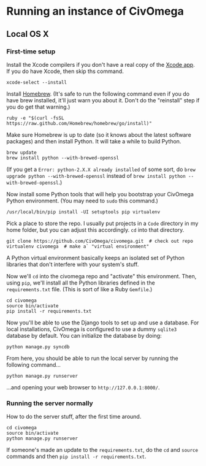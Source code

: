 # Running an instance of CivOmega

## Local OS X

### First-time setup

Install the Xcode compilers if you don't have a real copy of the
[Xcode app](https://itunes.apple.com/us/app/xcode/id497799835). If you do
have Xcode, then skip ths command.

```shell
xcode-select --install
```

Install [Homebrew](http://brew.sh/). (It's safe to run the following command
even if you do have brew installed, it'll just warn you about it. Don't do the
"reinstall" step if you do get that warning.)

```shell
ruby -e "$(curl -fsSL https://raw.github.com/Homebrew/homebrew/go/install)"
```

Make sure Homebrew is up to date (so it knows about the latest software
packages) and then install Python. It will take a while to build Python.

```shell
brew update
brew install python --with-brewed-openssl
```

(If you get a `Error: python-2.X.X already installed` of some sort, do 
`brew upgrade python --with-brewed-openssl` instead of
`brew install python --with-brewed-openssl`.)

Now install some Python tools that will help you bootstrap your CivOmega
Python environment. (You may need to `sudo` this command.)

```shell
/usr/local/bin/pip install -UI setuptools pip virtualenv
```

Pick a place to store the repo. I usually put projects in a `Code` directory
in my home folder, but you can adjust this accordingly. `cd` into that
directory.

```shell
git clone https://github.com/CivOmega/civomega.git  # check out repo
virtualenv civomega  # make a` "virtual environment"
```

A Python virtual environment basically keeps an isolated set of Python
libraries that don't interfere with your system's stuff.

Now we'll `cd` into the civomega repo and "activate" this environment.
Then, using `pip`, we'll install all the Python libraries defined in the
`requirements.txt` file. (This is sort of like a Ruby `Gemfile`.)

```shell
cd civomega
source bin/activate
pip install -r requirements.txt
```

Now you'll be able to use the Django tools to set up and use a database.
For local installations, CivOmega is configured to use a dummy `sqlite3`
database by default. You can initialize the database by doing:

```shell
python manage.py syncdb
```

From here, you should be able to run the local server by running the following
command…

```shell
python manage.py runserver
```

…and opening your web browser to `http://127.0.0.1:8000/`.

### Running the server normally

How to do the server stuff, after the first time around.

```shell
cd civomega
source bin/activate
python manage.py runserver
```

If someone's made an update to the `requirements.txt`, do the `cd` and `source`
commands and then `pip install -r requirements.txt`.
